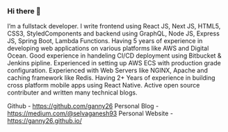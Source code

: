 ### Hi there 👋

<!--
**ganny26/ganny26** is a ✨ _special_ ✨ repository because its `README.md` (this file) appears on your GitHub profile.

Here are some ideas to get you started:

- 🔭 I’m currently working on ...
- 🌱 I’m currently learning ...
- 👯 I’m looking to collaborate on ...
- 🤔 I’m looking for help with ...
- 💬 Ask me about ...
- 📫 How to reach me: ...
- 😄 Pronouns: ...
- ⚡ Fun fact: ...
-->

I’m a fullstack developer. I write frontend using React JS, Next JS, HTML5, CSS3, StyledComponents and backend using GraphQL, Node JS, Express JS, Spring Boot, Lambda Functions. Having 5 years of experience in developing web applications on various platforms like AWS and Digital Ocean. Good experience in handeling CI/CD deployment using Bitbucket & Jenkins pipline. Experienced in setting up AWS ECS with production grade configuration. Experienced with Web Servers like NGINX, Apache and caching framework like Redis. Having 2+ Years of experience in building cross platform mobile apps using React Native. Active open source contributer and written many technical blogs.

Github - https://github.com/ganny26
Personal Blog - https://medium.com/@selvaganesh93
Personal Website - https://ganny26.github.io/
